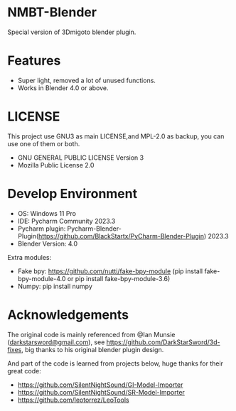 # NMBT-Blender
Special version of 3Dmigoto blender plugin.

# Features
- Super light, removed a lot of unused functions.
- Works in Blender 4.0 or above.

# LICENSE
This project use GNU3 as main LICENSE,and MPL-2.0 as backup, you can use one of them or both.
- GNU GENERAL PUBLIC LICENSE Version 3
- Mozilla Public License 2.0

# Develop Environment
- OS: Windows 11 Pro
- IDE: Pycharm Community 2023.3
- Pycharm plugin: Pycharm-Blender-Plugin(https://github.com/BlackStartx/PyCharm-Blender-Plugin) 2023.3
- Blender Version: 4.0

Extra modules: 
- Fake bpy: https://github.com/nutti/fake-bpy-module (pip install fake-bpy-module-4.0 or pip install fake-bpy-module-3.6)
- Numpy: pip install numpy

# Acknowledgements
The original code is mainly referenced from @Ian Munsie (darkstarsword@gmail.com), see https://github.com/DarkStarSword/3d-fixes,
big thanks to his original blender plugin design.

And part of the code is learned from projects below, huge thanks for their great code:
- https://github.com/SilentNightSound/GI-Model-Importer
- https://github.com/SilentNightSound/SR-Model-Importer
- https://github.com/leotorrez/LeoTools
